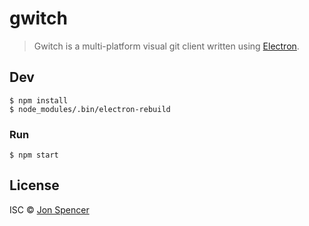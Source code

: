 # gwitch

> Gwitch is a multi-platform visual git client written using [Electron](https://github.com/atom/electron).


## Dev

```
$ npm install
$ node_modules/.bin/electron-rebuild
```

### Run

```
$ npm start
```


## License

ISC © [Jon Spencer](https://github.com/jhs67)
